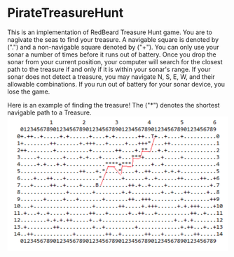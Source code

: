 # PirateTreasureHunt

This is an implementation of RedBeard Treasure Hunt game. You are to nagivate the seas to find your treasure. A navigable square is denoted by (".") and a non-navigable square denoted by ("+"). You can only use your sonar a number of times before it runs out of battery. Once you drop the sonar from your current position, your computer will search for the closest path to the treasure if and only if it is within your sonar's range. If your sonar does not detect a treasure, you may navigate N, S, E, W, and their allowable combinations. If you run out of battery for your sonar device, you lose the game.

Here is an example of finding the treasure! The ("*") denotes the shortest navigable path to a Treasure.
![Alt text](a_star.png?raw=true "Title")

